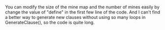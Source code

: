 You can modify the size of the mine map and the number of mines easily by change the value of "define" in the first few line of the code. And I can't find a better way to generate new clauses without using so many loops in GenerateClause(), so the code is quite long.
